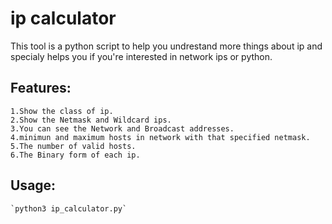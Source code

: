# ip calculator

This tool is a python script to help you undrestand more things about ip and specialy helps you if you're interested in network ips or python.


## Features:
	
	1.Show the class of ip.
	2.Show the Netmask and Wildcard ips.
	3.You can see the Network and Broadcast addresses.
	4.minimun and maximum hosts in network with that specified netmask.
	5.The number of valid hosts.
	6.The Binary form of each ip.
	
	
## Usage:

	`python3 ip_calculator.py`
	
